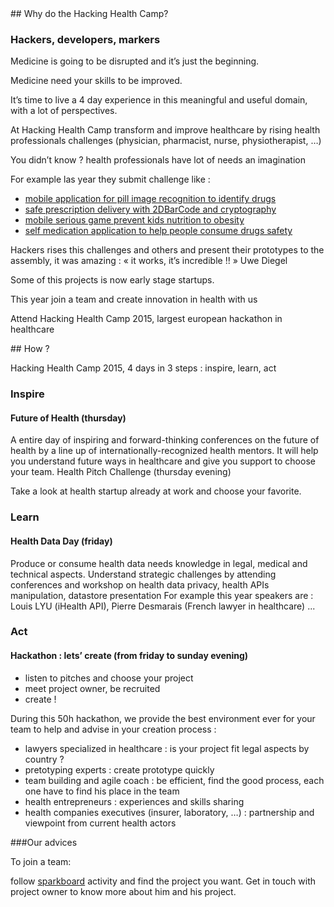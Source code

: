 <div class="col-xs-12 col-md-6" markdown="1">
## Why do the Hacking Health Camp?

### Hackers, developers, markers

Medicine is going to be disrupted and it’s just the beginning.

Medicine need your skills to be improved.

It’s time to live a 4 day experience in this meaningful and useful domain, with a lot of perspectives.

At Hacking Health Camp transform and improve healthcare by rising health professionals challenges (physician, pharmacist, nurse, physiotherapist, …)

You didn’t know ? health professionals have lot of needs an imagination

For example las year they submit challenge like :

- [mobile application for pill image recognition to identify drugs](http://projects.digitalhealthcamp.eu/projet0/)
- [safe prescription delivery with 2DBarCode and cryptography](http://projects.digitalhealthcamp.eu/projet1/)
- [mobile serious game prevent kids nutrition to obesity](http://projects.digitalhealthcamp.eu/serious-games-sur-la-nutrition/)
- [self medication application to help people consume drugs safety](http://projects.digitalhealthcamp.eu/29-flash-med/)

Hackers rises this challenges and others and present their prototypes to the assembly, it was amazing :
« it works, it’s incredible !! » Uwe Diegel

Some of this projects is now early stage startups.

This year join a team and create innovation in health with us

Attend Hacking Health Camp 2015, largest european hackathon in healthcare

</div>

<div class="col-xs-12 col-md-6" markdown="1">
## How ?

Hacking Health Camp 2015, 4 days in 3 steps : inspire, learn, act

### Inspire

#### Future of Health (thursday)

A entire day of inspiring and forward-thinking conferences on the future of health by a line up of internationally-recognized health mentors. It will help you understand future ways in healthcare and give you support to choose your team.
Health Pitch Challenge (thursday evening)

Take a look at health startup already at work and choose your favorite.

### Learn

#### Health Data Day (friday)

Produce or consume health data needs knowledge in legal, medical and technical aspects.
Understand strategic challenges by attending conferences and workshop on health data privacy, health APIs manipulation, datastore presentation
For example this year speakers are : Louis LYU (iHealth API), Pierre Desmarais (French lawyer in healthcare) ...

### Act

#### Hackathon : lets’ create (from friday to sunday evening)

- listen to pitches and choose your project
- meet project owner, be recruited
- create !

During this 50h hackathon, we provide the best environment ever for your team to help and advise in your creation process :

- lawyers specialized in healthcare : is your project fit legal aspects by country ?
- pretotyping experts : create prototype quickly
- team building and agile coach : be efficient, find the good process, each one have to find his place in the team
- health entrepreneurs : experiences and skills sharing
- health companies executives (insurer, laboratory, …) : partnership and viewpoint from current health actors

###Our advices

To join a team:

follow [sparkboard](http://hhcamp.sparkboard.com) activity and find the project you want. Get in touch with project owner to know more about him and his project.

</div>
